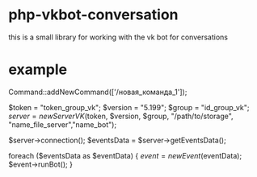 # php-vkbot-conversation
this is a small library for working with the vk bot for conversations

# example

Command::addNewCommand(['/новая_команда_1']);

$token = "token_group_vk";
$version = "5.199";
$group = "id_group_vk";
$server = new ServerVK($token, $version, $group, "/path/to/storage", "name_file_server","name_bot");

$server->connection();
$eventsData = $server->getEventsData();

foreach ($eventsData as $eventData) {
    $event = new Event($eventData);
    $event->runBot();
}